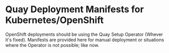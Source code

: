 # Quay Deployment Manifests for Kubernetes/OpenShift

OpenShift deployments should be using the Quay Setup Operator (Whever it's fixed).  Manifests are provided here for manual deployment or situations where the Operator is not possible; like now.